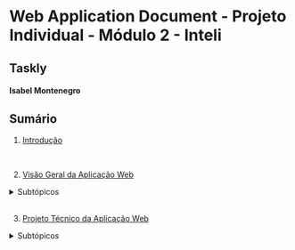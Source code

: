 # Web Application Document - Projeto Individual - Módulo 2 - Inteli

## Taskly

#### Isabel Montenegro

## Sumário

1. [Introdução](#c1)  
<br>

2. [Visão Geral da Aplicação Web](#c2)  

<details>
  <summary>Subtópicos</summary>

  - [2.1. Personas](#c2.1)
  - [2.2. User Stories](#c2.2)

</details>
<br>

3. [Projeto Técnico da Aplicação Web](#c3)  

<details>
  <summary>Subtópicos</summary>

- [3.1. Modelagem do banco de dados](#c3.1)
  - [3.1.1. BD e Models](#c3.1.1)
- [3.2. Arquitetura](#c3.2)
- [3.3. Wireframes](#c3.3)
- [3.4. Guia de estilos](#c3.4)
- [3.5. Protótipo de alta fidelidade](#c3.5)
- [3.6. Wireframes](#c3.6)
- [3.7. Interface e Navegação](#c3.7)

<br>

4. [Desenvolvimento da Aplicação Web](#c4)  

<details>
  <summary>Subtópicos</summary>

- [4.1. Demonstração do Sistema Web](#c4.1)
- [4.2. Conclusões e Trabalhos Futuros](#c4.2)
  
<br>

5. [Referências](#c5)  


## <a name="c1"></a>1. Introdução 

O **Taskly** é um sistema desenvolvido para auxiliar na organização pessoal e profissional, permitindo que os usuários criem, editem, excluam e acompanhem tarefas com diferentes níveis de prioridade. O sistema é projetado para ser leve, intuitivo e expansível, com foco na produtividade e organização eficiente. Ele oferece funcionalidades básicas como cadastro de usuários, gerenciamento de tarefas, controle de status e prioridades. Futuras melhorias podem incluir notificações e integração com outras ferramentas de produtividade.

---

## <a name="c2"></a>2. Visão Geral da Aplicação Web

### 2.1. Personas 

*Posicione aqui sua(s) Persona(s) em forma de texto markdown com imagens, ou como imagem de template preenchido. Atualize esta seção ao longo do módulo se necessário.*

### 2.2. User Stories 

*Posicione aqui a lista de User Stories levantadas para o projeto. Siga o template de User Stories e utilize a referência USXX para numeração (US01, US02, US03, ...). Indique todas as User Stories mapeadas, mesmo aquelas que não forem implementadas ao longo do projeto. Não se esqueça de explicar o INVEST de 1 User Storie prioritária.*

---

## <a name="c3"></a>3. Projeto da Aplicação Web

### 3.1. Modelagem do banco de dados  

O banco de dados foi projetado para armazenar as informações de **usuários**, **tarefas** e **categorias**, com relacionamentos bem definidos para garantir a integridade dos dados. O modelo inclui três tabelas principais:

* **Users**: Armazena informações dos usuários, como nome, email e senha.
* **Tasks**: Registra as tarefas criadas, com detalhes como título, descrição e data de entrega.
* **Categories**: Define as categorias que podem ser associadas às tarefas, facilitando a organização.

O modelo relacional é ilustrado no diagrama abaixo:

<div align="center">
<sub>Figura 01 - Modelo físico</sub>
<img src="./assets/modelo-banco.png" width="100%">
<sup>Fonte: Material produzido pelos autores (2025)</sup>
</div>
<br>

Além do diagrama, o modelo físico do banco de dados é definido no arquivo `init.sql`, que contém as instruções para criação e estruturação das tabelas:

CREATE TABLE Categories (
id INT AUTO\_INCREMENT PRIMARY KEY,
name VARCHAR(100) NOT NULL,
description TEXT,
created\_at TIMESTAMP DEFAULT CURRENT\_TIMESTAMP
);

```sql
-- Cria o banco de dados, se não existir
CREATE DATABASE IF NOT EXISTS gerenciador_tarefas;

-- Usa o banco de dados criado
USE gerenciador_tarefas;

-- Cria a tabela de usuários
CREATE TABLE Users (
    id INT AUTO_INCREMENT PRIMARY KEY,
    name VARCHAR(100) NOT NULL,
    email VARCHAR(100) NOT NULL UNIQUE,
    password VARCHAR(255) NOT NULL,
    created_at TIMESTAMP DEFAULT CURRENT_TIMESTAMP
);

-- Cria a tabela de tarefas
CREATE TABLE Tasks (
    id INT AUTO_INCREMENT PRIMARY KEY,
    user_id INT NOT NULL,
    category_id INT,
    title VARCHAR(255) NOT NULL,
    description TEXT,
    status ENUM('pendente', 'concluída', 'em progresso') DEFAULT 'pendente',
    due_date DATE,
    created_at TIMESTAMP DEFAULT CURRENT_TIMESTAMP,
    FOREIGN KEY (user_id) REFERENCES Users(id),
    FOREIGN KEY (category_id) REFERENCES Categories(id)
);
```



### 3.1.1 BD e Models (Semana 5)
*Descreva aqui os Models implementados no sistema web*

### 3.2. Arquitetura (Semana 5)

*Posicione aqui o diagrama de arquitetura da sua solução de aplicação web. Atualize sempre que necessário.*

**Instruções para criação do diagrama de arquitetura**  
- **Model**: A camada que lida com a lógica de negócios e interage com o banco de dados.
- **View**: A camada responsável pela interface de usuário.
- **Controller**: A camada que recebe as requisições, processa as ações e atualiza o modelo e a visualização.
  
*Adicione as setas e explicações sobre como os dados fluem entre o Model, Controller e View.*

### 3.3. Wireframes (Semana 03 - opcional)

*Posicione aqui as imagens do wireframe construído para sua solução e, opcionalmente, o link para acesso (mantenha o link sempre público para visualização).*

### 3.4. Guia de estilos (Semana 05 - opcional)

*Descreva aqui orientações gerais para o leitor sobre como utilizar os componentes do guia de estilos de sua solução.*


### 3.5. Protótipo de alta fidelidade (Semana 05 - opcional)

*Posicione aqui algumas imagens demonstrativas de seu protótipo de alta fidelidade e o link para acesso ao protótipo completo (mantenha o link sempre público para visualização).*

### 3.6. WebAPI e endpoints (Semana 05)

*Utilize um link para outra página de documentação contendo a descrição completa de cada endpoint. Ou descreva aqui cada endpoint criado para seu sistema.*  

### 3.7 Interface e Navegação (Semana 07)

*Descreva e ilustre aqui o desenvolvimento do frontend do sistema web, explicando brevemente o que foi entregue em termos de código e sistema. Utilize prints de tela para ilustrar.*

---

## <a name="c4"></a>4. Desenvolvimento da Aplicação Web (Semana 8)

### 4.1 Demonstração do Sistema Web (Semana 8)

*VIDEO: Insira o link do vídeo demonstrativo nesta seção*
*Descreva e ilustre aqui o desenvolvimento do sistema web completo, explicando brevemente o que foi entregue em termos de código e sistema. Utilize prints de tela para ilustrar.*

### 4.2 Conclusões e Trabalhos Futuros (Semana 8)

*Indique pontos fortes e pontos a melhorar de maneira geral.*
*Relacione também quaisquer outras ideias que você tenha para melhorias futuras.*



## <a name="c5"></a>5. Referências

_Incluir as principais referências de seu projeto, para que o leitor possa consultar caso ele se interessar em aprofundar._<br>

---
---